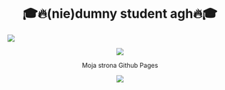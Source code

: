 
<h1 align = "center" >🎓🔥(nie)dumny student agh🔥🎓</h1>
<img src = "https://static.independent.co.uk/s3fs-public/thumbnails/image/2015/05/12/10/drkanye.jpg?quality=75&width=1250&crop=3%3A2%2Csmart&auto=webp" />
<p align="center">
   <a href = "https://open.spotify.com/playlist/2g5mVYK0Fzvf5UtsbhYz0q?si=3x3AoDsPSqWD_lXfQZ6Zdw">
    <img src= "https://img.shields.io/badge/Twoja nowa ulubiona playlista_♫-2ea44f?style=for-the-badge&logo=spotify&logoColor=white" />
  </a>
</p>
<p align="center">
   Moja strona Github Pages
</p>
<p align="center">
   <a href="https://zofiaficek.github.io/"> 
      <img src="https://img.shields.io/badge/Zofia_Ficek-000000?style=for-the-badge&logo=1.1.1.1"/>
   </a>
</p>

